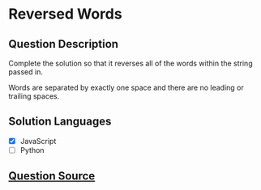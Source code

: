 # Reversed Words

## Question Description

Complete the solution so that it reverses all of the words within the string passed in.

Words are separated by exactly one space and there are no leading or trailing spaces.

## Solution Languages

- [x] JavaScript
- [ ] Python

## [Question Source](https://www.codewars.com/kata/51c8991dee245d7ddf00000e)
